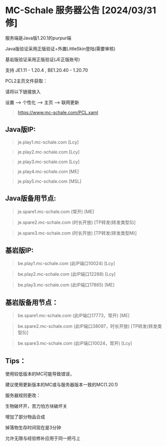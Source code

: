 # MC-Schale 服务器公告 [2024/03/31修]

服务端是Java版1.20.1的purpur端

Java版验证采用正版验证+外置LittleSkin登陆(需要审核)

基岩版验证采用正版验证(JE正版账号)

支持 JE1.11 - 1.20.4 , BE1.20.40 - 1.20.70

PCL2主页文件获取：

请将以下链接放入

设置 --> 个性化 --> 主页 --> 联网更新

>https://www.mc-schale.com/PCL.xaml

## Java版IP:

>je.play1.mc-schale.com [Lcy]

>je.play2.mc-schale.com [Lcy]

>je.play3.mc-schale.com [Lcy]

>je.play4.mc-schale.com [ME]

>je.play5.mc-schale.com [MSL]

## Java版备用节点:

>je.spare1.mc-schale.com (常开) [ME]

>je.spare2.mc-schale.com (时长开放) [TP转发(转发类型S)]

>je.spare3.mc-schale.com (时长开放) [TP转发(转发类型M)]

## 基岩版IP:

>be.play1.mc-schale.com (此IP端口10024) [Lcy]

>be.play2.mc-schale.com (此IP端口12288) [Lcy]

>be.play3.mc-schale.com (此IP端口17865) [ME]

## 基岩版备用节点：

>be.spare1.mc-schale.com (此IP端口17773，常开) [ME]

>be.spare2.mc-schale.com (此IP端口38097，时长开放) [TP转发(转发类型S)]

>be.spare3.mc-schale.com (此IP端口10024，常开) [Lcy]


## Tips：

使用较低版本的MC可能导致错误，

建议使用更新版本的MC或与服务器版本一致的MC(1.20.1)

服务器规则更改：

生物破坏开，苦力怕方块破坏关

增加了部分物品合成

掉落物生存时间现在是3分钟

允许无限与经验修补应用于同一把弓上